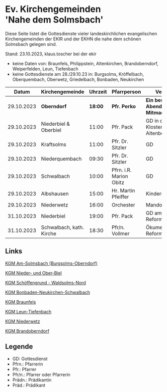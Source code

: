 # Ev. Kirchengemeinden<br>'Nahe dem Solmsbach'
Diese Seite listet die Gottesdienste vieler landeskirchlichen evangelischen Kirchengemeinden
der EKIR und der EKHN die nahe dem schönen Solmsbach gelegen sind.

Stand: 23.10.2023, klaus.toscher bei der ekir
- keine Daten von: Braunfels, Philippstein, Altenkirchen, Brandoberndorf, Weiperfelden, Leun, Tiefenbach
- keine Gottesdienste am 28./29.10.23 in: Burgsolms, Kröffelbach, Oberquembach, Oberwetz, Griedelbach, Bonbaden, Neukirchen

Datum        | Kirchengemeinde | Uhrzeit    | Pfarrperson       | Veranstaltung |
------------ | --------------- | ---------- | ----------------- | ------------- |
29.10.2023   | **Oberndorf**   | **18:00**  | **Pfr. Perko**    | **Ein besonderer Abend GD zum Mitmachen**  | 
29.10.2023   | Niederbiel & Oberbiel | 11:00  | Pfr. Pack       | GD in der Klosterkirche auf dem Altenberg |
29.10.2023   | Kraftsolms      | 11:00      | Pfr. Dr. Sitzler  | GD            |
29.10.2023   | Niederquembach  | 09:30      | Pfr. Dr. Sitzler  | GD            |
29.10.2023   | Schwalbach      | 10:00      | Pfrn. i.R. Marion Obitz  | GD     |
29.10.2023   | Albshausen      | 15:00      | Hr. Martin Pfeiffer | Kindermitmachkonzert |
29.10.2023   | Niederwetz      | 16:00      | Orchester         | Mandolinenkonzert |
31.10.2023   | Niederbiel      | 19:00      | Pfr. Pack         | GD am Reformationstag |
31.10.2023   | Schwalbach, kath. Kirche | 18:30 | Pfr/n. Vollmer  | Ökumenischer GD am Reformationstag |

## Links

[KGM Am-Solmsbach (Burgsolms-Oberndorf)](https://burgsolms.ekir.de)

[KGM Nieder- und Ober-Biel](http://www.kirche-niederbiel.de/termine)

[KGM Schöffengrund - Waldsolms-Nord](https://schoeffengrund-waldsolms.ekir.de)

[KGM Bonbaden-Neukirchen-Schwalbach](https://www.evangelisch-bonbaden-schwalbach-neukirchen.de/gottesdienste/)

[KGM Braunfels](https://www.evangelisch-in-braunfels.de)

[KGM Leun-Tiefenbach](https://ol.wittich.de/titel/1108/)

[KGM Niederwetz](https://www.kirchengemeinde-nwrk.de/gemeinde-info/niederwetz/)

[KGM Brandoberndorf](https://ol.wittich.de/titel/1212/)


## Legende
- GD: Gottesdienst
- Pfrn.: Pfarrerin
- Pfr.: Pfarrer
- Pfr/n.: Pfarrer oder Pfarrerin
- Prädn.: Prädikantin
- Präd.: Prädikant
